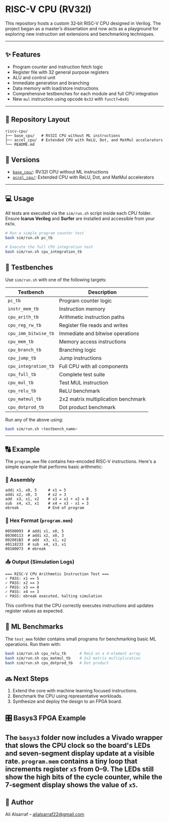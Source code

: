 # RISC-V CPU (RV32I)

This repository hosts a custom 32‑bit RISC‑V CPU designed in Verilog. The project began as a master’s dissertation and now acts as a playground for exploring new instruction set extensions and benchmarking techniques.

---

## ✨ Features

- Program counter and instruction fetch logic
- Register file with 32 general purpose registers
- ALU and control unit
- Immediate generation and branching
- Data memory with load/store instructions
- Comprehensive testbenches for each module and full CPU integration
- New `mul` instruction using opcode `0x33` with `funct7=0x01`

---

## 📁 Repository Layout

```
riscv-cpu/
├── base_cpu/   # RV32I CPU without ML instructions
├── accel_cpu/  # Extended CPU with ReLU, Dot, and MatMul accelerators
└── README.md
```

## 🔀 Versions
- [`base_cpu/`](./base_cpu): RV32I CPU without ML instructions
- [`accel_cpu/`](./accel_cpu): Extended CPU with ReLU, Dot, and MatMul accelerators


---

## 💻 Usage

All tests are executed via the `sim/run.sh` script inside each CPU folder. Ensure **Icarus Verilog** and **Surfer** are installed and accessible from your `PATH`.

```bash
# Run a simple program counter test
bash sim/run.sh pc_tb

# Execute the full CPU integration test
bash sim/run.sh cpu_integration_tb
```

## 🧪 Testbenches

Use `sim/run.sh` with one of the following targets:

| Testbench           | Description                          |
|---------------------|--------------------------------------|
| `pc_tb`             | Program counter logic                |
| `instr_mem_tb`      | Instruction memory                   |
| `cpu_arith_tb`      | Arithmetic instruction paths         |
| `cpu_reg_rw_tb`     | Register file reads and writes       |
| `cpu_imm_bitwise_tb`| Immediate and bitwise operations     |
| `cpu_mem_tb`        | Memory access instructions           |
| `cpu_branch_tb`     | Branching logic                      |
| `cpu_jump_tb`       | Jump instructions                    |
| `cpu_integration_tb`| Full CPU with all components         |
| `cpu_full_tb`       | Complete test suite                  |
| `cpu_mul_tb`        | Test MUL instruction                 |
| `cpu_relu_tb`       | ReLU benchmark                       |
| `cpu_matmul_tb`     | 2x2 matrix multiplication benchmark  |
| `cpu_dotprod_tb`    | Dot product benchmark                |

Run any of the above using:

```bash
bash sim/run.sh <testbench_name>
```

---

## 🔠 Example

The `program.mem` file contains hex-encoded RISC‑V instructions. Here's a simple example that performs basic arithmetic:

### 🧾 Assembly

```assembly
addi x1, x0, 5     # x1 = 5
addi x2, x0, 3     # x2 = 3
add  x3, x1, x2    # x3 = x1 + x2 = 8
sub  x4, x3, x1    # x4 = x3 - x1 = 3
ebreak             # End of program
```

### 💾 Hex Format (`program.mem`)

```text
00500093  # addi x1, x0, 5
00300113  # addi x2, x0, 3
002081B3  # add  x3, x1, x2
40118233  # sub  x4, x3, x1
00100073  # ebreak
```

### 📤 Output (Simulation Logs)

```text
=== RISC-V CPU Arithmetic Instruction Test ===
✓ PASS: x1 == 5
✓ PASS: x2 == 3
✓ PASS: x3 == 8
✓ PASS: x4 == 3
✓ PASS: ebreak executed, halting simulation
```

This confirms that the CPU correctly executes instructions and updates register values as expected.

## 🏁 ML Benchmarks

The `test_mem` folder contains small programs for benchmarking basic ML operations. Run them with:

```bash
bash sim/run.sh cpu_relu_tb      # ReLU on a 4-element array
bash sim/run.sh cpu_matmul_tb    # 2x2 matrix multiplication
bash sim/run.sh cpu_dotprod_tb   # Dot product
```

## 🔜 Next Steps

1. Extend the core with machine learning focused instructions.
2. Benchmark the CPU using representative workloads.
3. Synthesize and deploy the design to an FPGA board.

## 🎛 Basys3 FPGA Example
The `basys3` folder now includes a Vivado wrapper that slows the CPU clock so the board's LEDs and seven‑segment display update at a visible rate. `program.mem` contains a tiny loop that increments register `x5` from 0–9. The LEDs still show the high bits of the cycle counter, while the 7‑segment display shows the value of `x5`.
---

## 💌 Author

Ali Alsarraf – [alialsarraf22@gmail.com](mailto:alialsarraf22@gmail.com)
